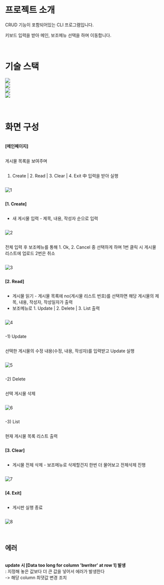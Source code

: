 # 프로젝트 소개

CRUD 기능이 포함되어있는 CLI 프로그램입니다.

키보드 입력을 받아 메인, 보조메뉴 선택을 하며 이동합니다.

<br>

# 기술 스택
<div style="display:flex; flex-direction:column; align-items:flex-start;">
<img src="https://img.shields.io/badge/Java-007396?style=for-the-badge&logo=Java&logoColor=white">
<img src="https://img.shields.io/badge/MySQL-4479A1?style=for-the-badge&logo=MySQL&logoColor=white">
<img src="https://img.shields.io/badge/IntelliJIDEA-000000?style=for-the-badge&logo=IntelliJIDEA&logoColor=white">
<img src="https://img.shields.io/badge/MariaDB-003545?style=for-the-badge&logo=MariaDB&logoColor=white">

<br>
<br>



# 화면 구성


**[메인페이지]**

게시물 목록을 보여주며

1. Create | 2. Read | 3. Clear | 4. Exit 中 입력을 받아 실행
 
![1](https://github.com/jyeeeh/Project/assets/145963612/47a3cd83-5326-4177-9170-b248dc513d07)

**[1. Create]**

- 새 게시물 입력 - 제목, 내용, 작성자 순으로 입력

![2](https://github.com/jyeeeh/Project/assets/145963612/f00b2dc2-146c-41ab-bf0f-bb9c5d4b2ed6)

전체 입력 후 보조메뉴를 통해 1. Ok, 2. Cancel 중 선택하게 하며 1번 클릭 시 게시물 리스트에 업로드 2번은 취소

![3](https://github.com/jyeeeh/Project/assets/145963612/10f0729b-b92e-480a-bd3f-fd6e7d5bec9f)

**[2. Read]**

- 게시물 읽기 - 게시물 목록에 no(게시물 리스트 번호)를 선택하면 해당 게시물의 제목, 내용, 작성자, 작성일자가 출력
- 보조메뉴로 1. Update | 2. Delete | 3. List 출력

![4](https://github.com/jyeeeh/Project/assets/145963612/f453f7f6-1754-4a0d-b724-5109d40dcc0b)

-1) Update 

선택한 게시물의 수정 내용(수정, 내용, 작성자)를 입력받고 Update 실행

![5](https://github.com/jyeeeh/Project/assets/145963612/65b61e7d-6be3-4f12-ade5-4ab975322bf0)

-2) Delete 

선택 게시물 삭제

![6](https://github.com/jyeeeh/Project/assets/145963612/1f655f89-b87d-4b53-982d-477cbfc1e9c3)

-3) List

현재 게시물 목록 리스트 출력

**[3. Clear]**

- 게시물 전체 삭제 - 보조메뉴로 삭제할건지 한번 더 물어보고 전체삭제 진행

![7](https://github.com/jyeeeh/Project/assets/145963612/5cd3311b-6c1b-4340-a90c-b27d0e612715)

**[4. Exit]**

- 게시판 실행 종료

![8](https://github.com/jyeeeh/Project/assets/145963612/f891842c-10dc-459f-ad66-04eaf4dc76cb)

<br>


## 에러
**update 시 [Data too long for column 'bwriter' at row 1] 발생**
<br>
: 지정해 놓은 값보다 더 큰 값을 넣어서 에러가 발생한다
<br>
-> 해당 column 최댓값 변경 조치 
